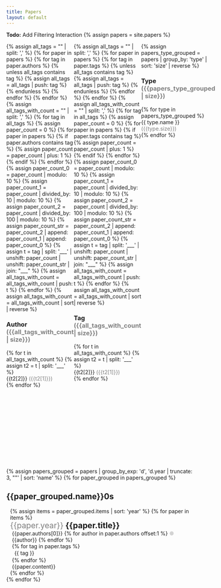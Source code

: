 ```yaml
---
title: Papers
layout: default
---
```

<style>
.title {
  padding: 0px;
  margin: 0px;
}

.title-year {
  color: grey;
  font-weight: normal;
}

.tag {
  /* font-size: 12px; */
  /* color: white; */
  /* background-color: #007bff; */
  padding: 0.1rem 0.4rem;
  /* margin-left: 0.2rem; */
  margin-right: 0.4rem;
  border-radius: 0.2rem;
}

.paper-detail {
  margin-left: 5px;
}

.decade-papers {
  margin-left: 10px;
}

.counter {
  color: grey;
}

.category-container {
  height: 300px;
  overflow-y: auto;
}

.filter-pannel {
  display: flex;
  flex-direction: row;
  justify-content: space-between;
}

.category-entry {
  margin-right: 5px;
}

@media (max-width: 31.25rem) {
  .decade-left-header {
    display: none;
  }
}

@media (min-width: 31.25rem) {
  .decade-top-header {
    display: none;
  }
}
</style>

**Todo:** Add Filtering Interaction
{% assign papers = site.papers %}

<script>
(function() {
  const a = [
    {% for paper in papers %}
      {
        title: '{{ paper.title }}',
        year: '{{ paper.year }}',
        authors: '{{ paper.authors }}',
        id: '{{ paper.name }}',
        type: '{{ paper.type }}',
        tags: '{{ paper.tags }}',
        content: '{{ paper.content }}',
      },
    {% endfor %}
  ];
  console.log(a);
})();
</script>

<div class="filter-pannel">
  <div class="filter-selector">
    {% assign all_tags = "" | split: ',' %}
    {% for paper in papers %}
      {% for tag in paper.authors %}
        {% unless all_tags contains tag %}
          {% assign all_tags = all_tags | push: tag %}
        {% endunless %}
      {% endfor %}
    {% endfor %}
    {% assign all_tags_with_count = "" | split: ',' %}
    {% for tag in all_tags %}
      {% assign paper_count = 0 %}
      {% for paper in papers %}
        {% if paper.authors contains tag %}
          {% assign paper_count = paper_count | plus: 1 %}
        {% endif %}
      {% endfor %}
      {% assign paper_count_0 = paper_count | modulo: 10 %}
      {% assign paper_count_1 = paper_count | divided_by: 10 | modulo: 10 %}
      {% assign paper_count_2 = paper_count | divided_by: 100 | modulo: 10 %}
      {% assign paper_count_str = paper_count_2 | append: paper_count_1 | append: paper_count_0 %}
      {% assign t = tag | split: '___' | unshift: paper_count | unshift: paper_count_str | join: "___" %}
      {% assign all_tags_with_count = all_tags_with_count | push: t %}
    {% endfor %}
    {% assign all_tags_with_count = all_tags_with_count | sort | reverse %}
    <h3>Author <span class="counter">({{all_tags_with_count | size}})</span></h3>
    <div class="category-container">
      {% for t in all_tags_with_count %}
        {% assign t2 = t | split: '___' %}
        <div class="category-entry">
          {{t2[2]}} <span class="counter">({{t2[1]}})</span>
        </div>
      {% endfor %}
    </div>
  </div>
  <div class="filter-selector">
    {% assign all_tags = "" | split: ',' %}
    {% for paper in papers %}
      {% for tag in paper.tags %}
        {% unless all_tags contains tag %}
          {% assign all_tags = all_tags | push: tag %}
        {% endunless %}
      {% endfor %}
    {% endfor %}
    {% assign all_tags_with_count = "" | split: ',' %}
    {% for tag in all_tags %}
      {% assign paper_count = 0 %}
      {% for paper in papers %}
        {% if paper.tags contains tag %}
          {% assign paper_count = paper_count | plus: 1 %}
        {% endif %}
      {% endfor %}
      {% assign paper_count_0 = paper_count | modulo: 10 %}
      {% assign paper_count_1 = paper_count | divided_by: 10 | modulo: 10 %}
      {% assign paper_count_2 = paper_count | divided_by: 100 | modulo: 10 %}
      {% assign paper_count_str = paper_count_2 | append: paper_count_1 | append: paper_count_0 %}
      {% assign t = tag | split: '___' | unshift: paper_count | unshift: paper_count_str | join: "___" %}
      {% assign all_tags_with_count = all_tags_with_count | push: t %}
    {% endfor %}
    {% assign all_tags_with_count = all_tags_with_count | sort | reverse %}
    <h3>Tag <span class="counter">({{all_tags_with_count | size}})</span></h3>
    <div class="category-container">
      {% for t in all_tags_with_count %}
        {% assign t2 = t | split: '___' %}
        <div class="category-entry">
          {{t2[2]}} <span class="counter">({{t2[1]}})</span>
        </div>
      {% endfor %}
    </div>
  </div>
  <div class="filter-selector">
    {%
      assign papers_type_grouped = papers |
      group_by: 'type' |
      sort: 'size' |
      reverse
    %}
    <h3>Type <span class="counter">({{papers_type_grouped | size}})</span></h3>
    <div class="category-container">
      {% for type in papers_type_grouped %}
        <div class="category-entry">
          {{ type.name }} <span class="counter">({{type.size}})</span>
        </div>
      {% endfor %}
    </div>
  </div>
</div>

{%
  assign papers_grouped = papers |
  group_by_exp: 'd', 'd.year  | truncate: 3, ""' |
  sort: 'name'
%}
{% for paper_grouped in papers_grouped %}
  <div class="d-flex">
    <h2 class="decade-left-header">{{paper_grouped.name}}0s</h2>
    <div class="decade-papers">
      <h1 class="decade-top-header">{{paper_grouped.name}}0s</h1>
      {% assign items = paper_grouped.items | sort: 'year' %}
      {% for paper in items %}
      <div id="{{paper.name}}">
        <h2 class="title">
          <span class="title-year">{{paper.year}}</span>
          {{paper.title}}
        </h2>
        <div class="paper-detail">
          {{paper.authors[0]}}
          {% for author in paper.authors offset:1 %}
            <span style='color: lightgray'>&#9679;</span> {{author}}
          {% endfor %}
          <div class="d-flex flex-wrap">
            {% for tag in paper.tags %}
            <div class="tag btn-primary">{{ tag }}</div>
            {% endfor %}
          </div>
          {{paper.content}}
        </div>
      </div>
      {% endfor %}
    </div>
  </div>
{% endfor %}
